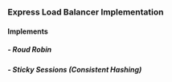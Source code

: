 ### Express Load Balancer Implementation

#### Implements

##### - Roud Robin

##### - Sticky Sessions (Consistent Hashing)
